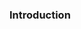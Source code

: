 <div id="title">

### Introduction

</div>
<div id="body">

<include src="./what/embed.md" boilerplate  />

</div>